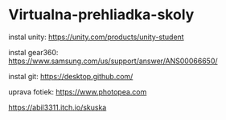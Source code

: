 # Virtualna-prehliadka-skoly

instal unity: https://unity.com/products/unity-student

instal gear360: https://www.samsung.com/us/support/answer/ANS00066650/

instal git: https://desktop.github.com/

uprava fotiek: https://www.photopea.com

https://abil3311.itch.io/skuska
